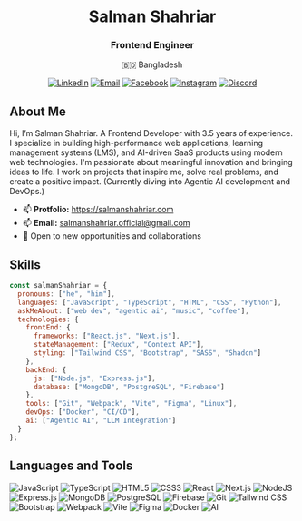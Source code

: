  <div align="center">

  # Salman Shahriar
  
  ### Frontend Engineer
  
  <p>🇧🇩 Bangladesh</p>
  
  
  [![LinkedIn](https://img.shields.io/badge/LinkedIn-0077B5?style=for-the-badge&logo=linkedin&logoColor=white)](https://linkedin.com/in/salman-shahriar)
  [![Email](https://img.shields.io/badge/Email-D14836?style=for-the-badge&logo=gmail&logoColor=white)](mailto:salmanshahriar.official@gmail.com)
  [![Facebook](https://img.shields.io/badge/Facebook-1877F2?style=for-the-badge&logo=facebook&logoColor=white)](https://fb.com/salman.shahriar.67)
  [![Instagram](https://img.shields.io/badge/Instagram-E4405F?style=for-the-badge&logo=instagram&logoColor=white)](https://instagram.com/thatlazysalman)
  [![Discord](https://img.shields.io/badge/Discord-5865F2?style=for-the-badge&logo=discord&logoColor=white)](https://discord.gg/hWuRMEwRM7)
  
</div>

## About Me

Hi, I’m Salman Shahriar. A Frontend Developer with 3.5 years of experience. I specialize in building high-performance web applications, learning management systems (LMS), and AI-driven SaaS products using modern web technologies. I'm passionate about meaningful innovation and bringing ideas to life. I work on projects that inspire me, solve real problems, and create a positive impact. (Currently diving into Agentic AI development and DevOps.)

- 📫 **Protfolio:** https://salmanshahriar.com
- 📫 **Email:** salmanshahriar.official@gmail.com
- 💼 Open to new opportunities and collaborations

## Skills

```javascript
const salmanShahriar = {
  pronouns: ["he", "him"],
  languages: ["JavaScript", "TypeScript", "HTML", "CSS", "Python"],
  askMeAbout: ["web dev", "agentic ai", "music", "coffee"],
  technologies: {
    frontEnd: {
      frameworks: ["React.js", "Next.js"],
      stateManagement: ["Redux", "Context API"],
      styling: ["Tailwind CSS", "Bootstrap", "SASS", "Shadcn"]
    },
    backEnd: {
      js: ["Node.js", "Express.js"],
      database: ["MongoDB", "PostgreSQL", "Firebase"]
    },
    tools: ["Git", "Webpack", "Vite", "Figma", "Linux"],
    devOps: ["Docker", "CI/CD"],
    ai: ["Agentic AI", "LLM Integration"]
  }
};
```

## Languages and Tools

  ![JavaScript](https://img.shields.io/badge/javascript-%23323330.svg?style=for-the-badge&logo=javascript&logoColor=%23F7DF1E)
  ![TypeScript](https://img.shields.io/badge/typescript-%23007ACC.svg?style=for-the-badge&logo=typescript&logoColor=white)
  ![HTML5](https://img.shields.io/badge/html5-%23E34F26.svg?style=for-the-badge&logo=html5&logoColor=white)
  ![CSS3](https://img.shields.io/badge/css3-%231572B6.svg?style=for-the-badge&logo=css3&logoColor=white)
  ![React](https://img.shields.io/badge/react-%2320232a.svg?style=for-the-badge&logo=react&logoColor=%2361DAFB)
  ![Next.js](https://img.shields.io/badge/Next.js-000000?style=for-the-badge&logo=nextdotjs&logoColor=white)
  ![NodeJS](https://img.shields.io/badge/node.js-%2343853D.svg?style=for-the-badge&logo=node.js&logoColor=white)
  ![Express.js](https://img.shields.io/badge/express.js-%23000000.svg?style=for-the-badge&logo=express&logoColor=white)
  ![MongoDB](https://img.shields.io/badge/MongoDB-%234ea94b.svg?style=for-the-badge&logo=mongodb&logoColor=white)
  ![PostgreSQL](https://img.shields.io/badge/PostgreSQL-316192?style=for-the-badge&logo=postgresql&logoColor=white)
  ![Firebase](https://img.shields.io/badge/firebase-%23039BE5.svg?style=for-the-badge&logo=firebase)
  ![Git](https://img.shields.io/badge/git-%23F05033.svg?style=for-the-badge&logo=git&logoColor=white)
  ![Tailwind CSS](https://img.shields.io/badge/tailwindcss-%2338B2AC.svg?style=for-the-badge&logo=tailwind-css&logoColor=white)
  ![Bootstrap](https://img.shields.io/badge/bootstrap-%23563D7C.svg?style=for-the-badge&logo=bootstrap&logoColor=white)
  ![Webpack](https://img.shields.io/badge/webpack-%238DD6F9.svg?style=for-the-badge&logo=webpack&logoColor=%232C3E50)
  ![Vite](https://img.shields.io/badge/vite-%23646CFF.svg?style=for-the-badge&logo=vite&logoColor=white)
  ![Figma](https://img.shields.io/badge/figma-%23F24E1E.svg?style=for-the-badge&logo=figma&logoColor=white)
  ![Docker](https://img.shields.io/badge/Docker-2496ED?style=for-the-badge&logo=docker&logoColor=white)
  ![AI](https://img.shields.io/badge/Agentic_AI-412991?style=for-the-badge&logo=openai&logoColor=white)

